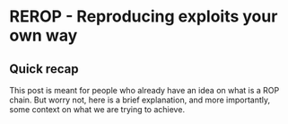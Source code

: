 # REROP - Reproducing exploits your own way

<!--more-->

## Quick recap

This post is meant for people who already have an idea on what is a ROP chain. But worry not, here is a brief explanation, and more importantly, some context on what we are trying to achieve.



